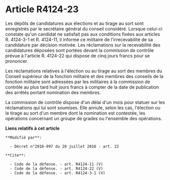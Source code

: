 # Article R4124-23

Les dépôts de candidatures aux élections et au tirage au sort sont enregistrés par le secrétaire général du conseil
considéré. Lorsque celui-ci constate qu'un candidat ne satisfait pas aux conditions fixées aux articles R. 4124-3-1 et R.
4124-11, il informe ce militaire de l'irrecevabilité de sa candidature par décision motivée. Les réclamations sur la
recevabilité des candidatures déposées sont portées devant la commission de contrôle prévue à l'article R. 4124-22 qui
dispose de cinq jours francs pour se prononcer. 

Les réclamations relatives à l'élection ou au tirage au sort des membres du Conseil supérieur de la fonction militaire et des
membres des conseils de la fonction militaire sont adressées par les militaires à la commission de contrôle au plus tard huit
jours francs à compter de la date de publication des arrêtés portant nomination des membres. 

La commission de contrôle dispose d'un délai d'un mois pour statuer sur les réclamations qui lui sont soumises. Elle annule,
selon les cas, l'élection ou le tirage au sort d'un membre dont la nomination est contestée, les opérations concernant un
groupe de grades ou l'ensemble des opérations.

**Liens relatifs à cet article**

	**Modifié par**:

	  - Décret n°2016-997 du 20 juillet 2016 - art. 22

	**Cite**:

	  - Code de la défense. - art. R4124-11 (V)
	  - Code de la défense. - art. R4124-22 (V)
	  - Code de la défense. - art. R4124-3-1 (V)
